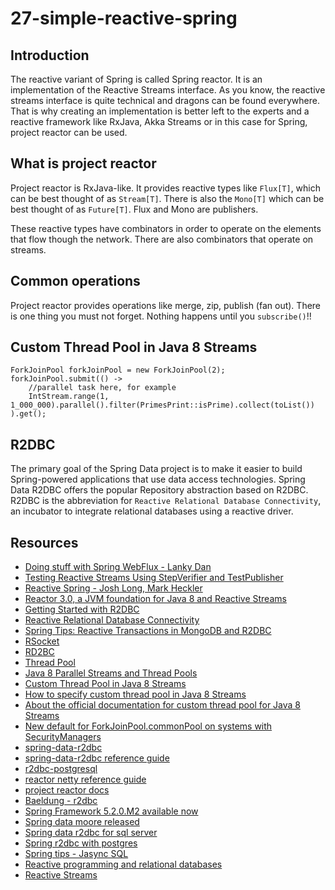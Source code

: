 # 27-simple-reactive-spring

## Introduction
The reactive variant of Spring is called Spring reactor. It is an implementation of the Reactive Streams interface.
As you know, the reactive streams interface is quite technical and dragons can be found everywhere. That is why
creating an implementation is better left to the experts and a reactive framework like RxJava, Akka Streams or in
this case for Spring, project reactor can be used. 

## What is project reactor
Project reactor is RxJava-like. It provides reactive types like `Flux[T]`, which can be best thought of as `Stream[T]`. 
There is also the `Mono[T]` which can be best thought of as `Future[T]`. Flux and Mono are publishers. 

These reactive types have combinators in order to operate on the elements that flow though the network. There are also combinators that operate on streams. 

## Common operations
Project reactor provides operations like merge, zip, publish (fan out). There is one thing you must not forget.
Nothing happens until you `subscribe()`!!

## Custom Thread Pool in Java 8 Streams

```
ForkJoinPool forkJoinPool = new ForkJoinPool(2);
forkJoinPool.submit(() ->
    //parallel task here, for example
    IntStream.range(1, 1_000_000).parallel().filter(PrimesPrint::isPrime).collect(toList())
).get();
```

## R2DBC
The primary goal of the Spring Data project is to make it easier to build Spring-powered applications that use data access technologies. Spring Data R2DBC offers the popular Repository abstraction based on R2DBC. R2DBC is the abbreviation for `Reactive Relational Database Connectivity`, an incubator to integrate relational databases using a reactive driver.

## Resources

- [Doing stuff with Spring WebFlux - Lanky Dan](https://lankydan.dev/2018/03/15/doing-stuff-with-spring-webflux)
- [Testing Reactive Streams Using StepVerifier and TestPublisher](https://www.baeldung.com/reactive-streams-step-verifier-test-publisher)
- [Reactive Spring - Josh Long, Mark Heckler](https://www.youtube.com/watch?v=l7VBdWhtl7A)
- [Reactor 3.0, a JVM foundation for Java 8 and Reactive Streams](https://www.youtube.com/watch?v=ctZGFTI3XI8)
- [Getting Started with R2DBC](https://www.youtube.com/watch?v=qwF6v6FN_Uc)
- [Reactive Relational Database Connectivity](https://www.youtube.com/watch?v=idApf9DMdfk)
- [Spring Tips: Reactive Transactions in MongoDB and R2DBC](https://www.youtube.com/watch?v=9henAE6VUbk)
- [RSocket](http://rsocket.io/)
- [RD2BC](https://r2dbc.io/)
- [Thread Pool](https://www.baeldung.com/thread-pool-java-and-guava)
- [Java 8 Parallel Streams and Thread Pools](https://www.baeldung.com/java-8-parallel-streams-custom-threadpool)
- [Custom Thread Pool in Java 8 Streams](https://stackoverflow.com/questions/21163108/custom-thread-pool-in-java-8-parallel-stream)
- [How to specify custom thread pool in Java 8 Streams](https://blog.krecan.net/2014/03/18/how-to-specify-thread-pool-for-java-8-parallel-streams/)
- [About the official documentation for custom thread pool for Java 8 Streams](https://stackoverflow.com/questions/24629247/where-does-official-documentation-say-that-javas-parallel-stream-operations-use)
- [New default for ForkJoinPool.commonPool on systems with SecurityManagers](http://jsr166-concurrency.10961.n7.nabble.com/New-default-for-ForkJoinPool-commonPool-on-systems-with-SecurityManagers-td10447.html)
- [spring-data-r2dbc](https://github.com/spring-projects/spring-data-r2dbc)
- [spring-data-r2dbc reference guide](https://docs.spring.io/spring-data/r2dbc/docs/1.0.0.M2/reference/html/#reference)
- [r2dbc-postgresql](https://github.com/r2dbc/r2dbc-postgresql)
- [reactor netty reference guide](https://projectreactor.io/docs/netty/snapshot/reference/index.html)
- [project reactor docs](https://projectreactor.io/docs/)
- [Baeldung - r2dbc](https://www.baeldung.com/r2dbc)
- [Spring Framework 5.2.0.M2 available now](https://spring.io/blog/2019/05/10/spring-framework-5-2-0-m2-5-1-7-5-0-14-and-4-3-24-available-now)
- [Spring data moore released](https://spring.io/blog/2019/05/14/spring-data-moore-m4-lovelace-sr8-and-ingalls-sr22-released)
- [Spring data r2dbc for sql server](https://lankydan.dev/spring-data-r2dbc-for-microsoft-sql-server)
- [Spring r2dbc with postgres](https://dzone.com/articles/asynchronous-rdbms-access-with-spring-data-r2dbc)
- [Spring tips - Jasync SQL](https://spring.io/blog/2019/03/20/spring-tips-reactive-mysql-support-with-jasync-sql-and-r2dbc)
- [Reactive programming and relational databases](https://spring.io/blog/2018/12/07/reactive-programming-and-relational-databases)
- [Reactive Streams](https://www.reactive-streams.org/)

